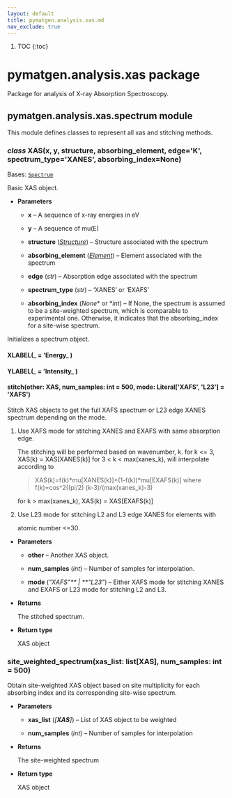 ```yaml
---
layout: default
title: pymatgen.analysis.xas.md
nav_exclude: true
---
```


1. TOC
{:toc}

# pymatgen.analysis.xas package

Package for analysis of X-ray Absorption Spectroscopy.


## pymatgen.analysis.xas.spectrum module

This module defines classes to represent all xas and stitching methods.


### _class_ XAS(x, y, structure, absorbing_element, edge='K', spectrum_type='XANES', absorbing_index=None)
Bases: [`Spectrum`](pymatgen.core.md#pymatgen.core.spectrum.Spectrum)

Basic XAS object.


* **Parameters**


    * **x** – A sequence of x-ray energies in eV


    * **y** – A sequence of mu(E)


    * **structure** ([*Structure*](pymatgen.core.md#pymatgen.core.structure.Structure)) – Structure associated with the spectrum


    * **absorbing_element** ([*Element*](pymatgen.core.md#pymatgen.core.periodic_table.Element)) – Element associated with the spectrum


    * **edge** (*str*) – Absorption edge associated with the spectrum


    * **spectrum_type** (*str*) – ‘XANES’ or ‘EXAFS’


    * **absorbing_index** (*None** or **int*) – If None, the spectrum is assumed to be a
    site-weighted spectrum, which is comparable to experimental one.
    Otherwise, it indicates that the absorbing_index for a site-wise spectrum.


<!-- attribute: x
The sequence of energies -->
<!-- attribute: y
The sequence of mu(E) -->
<!-- attribute: absorbing_element
The absorbing_element of the spectrum -->
<!-- attribute: edge
The edge of the spectrum -->
<!-- attribute: spectrum_type
XANES or EXAFS spectrum -->
<!-- attribute: absorbing_index
The absorbing_index of the spectrum -->
Initializes a spectrum object.


#### XLABEL(_ = 'Energy_ )

#### YLABEL(_ = 'Intensity_ )

#### stitch(other: XAS, num_samples: int = 500, mode: Literal['XAFS', 'L23'] = 'XAFS')
Stitch XAS objects to get the full XAFS spectrum or L23 edge XANES
spectrum depending on the mode.


1. Use XAFS mode for stitching XANES and EXAFS with same absorption edge.

    The stitching will be performed based on wavenumber, k.
    for k <= 3, XAS(k) = XAS[XANES(k)]
    for 3 < k < max(xanes_k), will interpolate according to

    > XAS(k)=f(k)\*mu[XANES(k)]+(1-f(k))\*mu[EXAFS(k)]
    > where f(k)=cos^2((pi/2) (k-3)/(max(xanes_k)-3)

    for k > max(xanes_k), XAS(k) = XAS[EXAFS(k)]


2. Use L23 mode for stitching L2 and L3 edge XANES for elements with

    atomic number <=30.


* **Parameters**


    * **other** – Another XAS object.


    * **num_samples** (*int*) – Number of samples for interpolation.


    * **mode** (*"XAFS"** | **"L23"*) – Either XAFS mode for stitching XANES and EXAFS
    or L23 mode for stitching L2 and L3.



* **Returns**

    The stitched spectrum.



* **Return type**

    XAS object



### site_weighted_spectrum(xas_list: list[XAS], num_samples: int = 500)
Obtain site-weighted XAS object based on site multiplicity for each
absorbing index and its corresponding site-wise spectrum.


* **Parameters**


    * **xas_list** (*[**XAS**]*) – List of XAS object to be weighted


    * **num_samples** (*int*) – Number of samples for interpolation



* **Returns**

    The site-weighted spectrum



* **Return type**

    XAS object